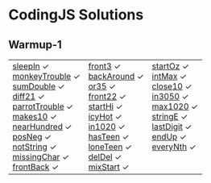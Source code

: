 # CodingJS Solutions

## Warmup-1

<table>
   <tr>
      <td>
         <a href="https://github.com/s8ndev/codingjs/blob/main/Warmup-1/sleepIn.js">sleepIn</a> ✓ <br>
         <a href="https://github.com/s8ndev/codingjs/blob/main/Warmup-1/monkeyTrouble.js">monkeyTrouble</a> ✓ <br>
         <a href="https://github.com/s8ndev/codingjs/blob/main/Warmup-1/sumDouble.js">sumDouble</a> ✓ <br>
         <a href="https://github.com/s8ndev/codingjs/blob/main/Warmup-1/diff21.js">diff21</a> ✓ <br>
         <a href="https://github.com/s8ndev/codingjs/blob/main/Warmup-1/parrotTrouble.js">parrotTrouble</a> ✓ <br>
         <a href="https://github.com/s8ndev/codingjs/blob/main/Warmup-1/makes10.js">makes10</a> ✓ <br>
         <a href="https://github.com/s8ndev/codingjs/blob/main/Warmup-1/nearHundred.js">nearHundred</a> ✓ <br>
         <a href="https://github.com/s8ndev/codingjs/blob/main/Warmup-1/posNeg.js">posNeg</a> ✓ <br>
         <a href="https://github.com/s8ndev/codingjs/blob/main/Warmup-1/notString.js">notString</a> ✓ <br>
         <a href="https://github.com/s8ndev/codingjs/blob/main/Warmup-1/missingChar.js">missingChar</a> ✓ <br>
         <a href="https://github.com/s8ndev/codingjs/blob/main/Warmup-1/frontBack.js">frontBack</a> ✓ <br>
      </td>
      <td>
         <a href="https://github.com/s8ndev/codingjs/blob/main/Warmup-1/front3.js">front3</a> ✓ <br>
         <a href="https://github.com/s8ndev/codingjs/blob/main/Warmup-1/backAround.js">backAround</a> ✓ <br>
         <a href="https://github.com/s8ndev/codingjs/blob/main/Warmup-1/or35.js">or35</a> ✓ <br>
         <a href="https://github.com/s8ndev/codingjs/blob/main/Warmup-1/front22.js">front22</a> ✓ <br>
         <a href="https://github.com/s8ndev/codingjs/blob/main/Warmup-1/startHi.js">startHi</a> ✓ <br>
         <a href="https://github.com/s8ndev/codingjs/blob/main/Warmup-1/icyHot.js">icyHot</a> ✓ <br>
         <a href="https://github.com/s8ndev/codingjs/blob/main/Warmup-1/in1020.js">in1020</a> ✓ <br>
         <a href="https://github.com/s8ndev/codingjs/blob/main/Warmup-1/hasTeen.js">hasTeen</a> ✓ <br>
         <a href="https://github.com/s8ndev/codingjs/blob/main/Warmup-1/loneTeen.js">loneTeen</a> ✓ <br>
         <a href="https://github.com/s8ndev/codingjs/blob/main/Warmup-1/delDel.js">delDel</a> ✓ <br>
         <a href="https://github.com/s8ndev/codingjs/blob/main/Warmup-1/mixStart.js">mixStart</a> ✓ <br>
      </td>
      <td>
         <a href="https://github.com/s8ndev/codingjs/blob/main/Warmup-1/startOz.js">startOz</a> ✓ <br>
         <a href="https://github.com/s8ndev/codingjs/blob/main/Warmup-1/intMax.js">intMax</a> ✓ <br>
         <a href="https://github.com/s8ndev/codingjs/blob/main/Warmup-1/close10.js">close10</a> ✓ <br>
         <a href="https://github.com/s8ndev/codingjs/blob/main/Warmup-1/in3050.js">in3050</a> ✓ <br>
         <a href="https://github.com/s8ndev/codingjs/blob/main/Warmup-1/max1020.js">max1020</a> ✓ <br>
         <a href="https://github.com/s8ndev/codingjs/blob/main/Warmup-1/stringE.js">stringE</a> ✓ <br>
         <a href="https://github.com/s8ndev/codingjs/blob/main/Warmup-1/lastDigit.js">lastDigit</a> ✓ <br>
         <a href="https://github.com/s8ndev/codingjs/blob/main/Warmup-1/endUp.js">endUp</a> ✓ <br>
         <a href="https://github.com/s8ndev/codingjs/blob/main/Warmup-1/everyNth.js">everyNth</a> ✓ <br>
         <br>
         <br>
      </td>
   </tr>
</table>
